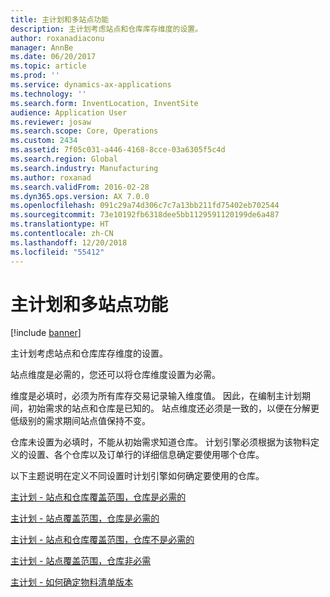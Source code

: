 ```yaml
---
title: 主计划和多站点功能
description: 主计划考虑站点和仓库库存维度的设置。
author: roxanadiaconu
manager: AnnBe
ms.date: 06/20/2017
ms.topic: article
ms.prod: ''
ms.service: dynamics-ax-applications
ms.technology: ''
ms.search.form: InventLocation, InventSite
audience: Application User
ms.reviewer: josaw
ms.search.scope: Core, Operations
ms.custom: 2434
ms.assetid: 7f05c031-a446-4168-8cce-03a6305f5c4d
ms.search.region: Global
ms.search.industry: Manufacturing
ms.author: roxanad
ms.search.validFrom: 2016-02-28
ms.dyn365.ops.version: AX 7.0.0
ms.openlocfilehash: 091c29a74d306c7c7a13bb211fd75402eb702544
ms.sourcegitcommit: 73e10192fb6318dee5bb1129591120199de6a487
ms.translationtype: HT
ms.contentlocale: zh-CN
ms.lasthandoff: 12/20/2018
ms.locfileid: "55412"
---
```

# <a name="master-planning-and-multisite-functionality"></a>主计划和多站点功能

[!include [banner](../includes/banner.md)]

主计划考虑站点和仓库库存维度的设置。 

站点维度是必需的，您还可以将仓库维度设置为必需。

维度是必填时，必须为所有库存交易记录输入维度值。 因此，在编制主计划期间，初始需求的站点和仓库是已知的。 站点维度还必须是一致的，以便在分解更低级别的需求期间站点值保持不变。

仓库未设置为必填时，不能从初始需求知道仓库。 计划引擎必须根据为该物料定义的设置、各个仓库以及订单行的详细信息确定要使用哪个仓库。

以下主题说明在定义不同设置时计划引擎如何确定要使用的仓库。

[主计划 - 站点和仓库覆盖范围，仓库是必需的](master-plan-site-warehouse-coverage-warehouse-mandatory.md)

[主计划 - 站点覆盖范围，仓库是必需的](master-plan-site-coverage-warehouse-mandatory.md)

[主计划 - 站点和仓库覆盖范围，仓库不是必需的](master-plan-site-warehouse-coverage-warehouse-not-mandatory.md)

[主计划 - 站点覆盖范围，仓库非必需](master-plan-site-coverage-warehouse-not-mandatory.md)

[主计划 - 如何确定物料清单版本](master-plan-bom-version-determined.md)



